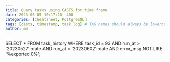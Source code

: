 ```yaml
---
title: Query tasks using CASTS for time frame
date: 2023-06-05 10:17:20 -400
categories: [Cheatsheet, PostgreSQL]
tags: [casts, timestamp, task log] # TAG names should always be lowercase
author: mm
---
```



SELECT * FROM task_history 
WHERE task_id = 93 
    AND run_at > '20230527'::date 
    AND run_at < '20230602'::date 
    AND error_msg NOT LIKE '%exported 0%';